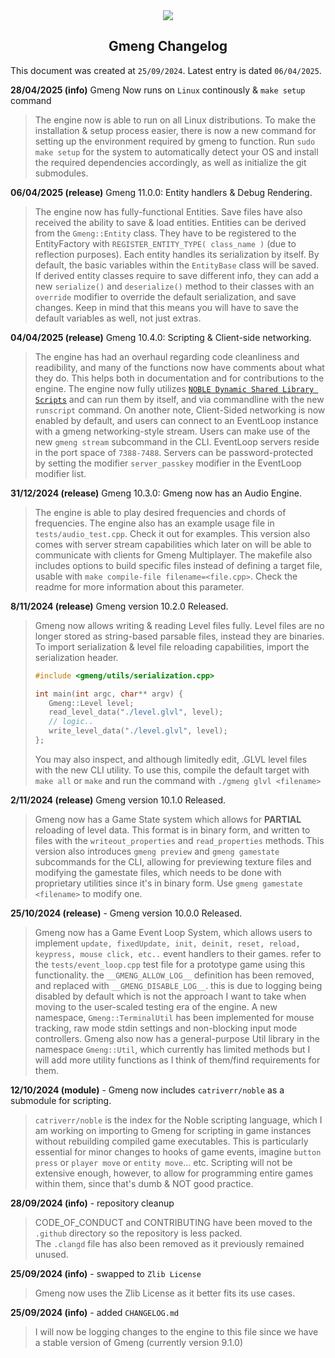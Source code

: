 <div align="center">
    <img src="https://allahcorp.com/static/assets/gmeng-more-hd.png##" style="max-width: 900px;">
    <h2>Gmeng Changelog</h2>
</div>

This document was created at `25/09/2024`.
Latest entry is dated `06/04/2025`.


**28/04/2025 (info)** Gmeng Now runs on `Linux` continously & `make setup` command
> The engine now is able to run on all Linux distributions. To make the
> installation & setup process easier, there is now a new command for setting
> up the environment required by gmeng to function. Run `sudo make setup`
> for the system to automatically detect your OS and install the required
> dependencies accordingly, as well as initialize the git submodules.


**06/04/2025 (release)** Gmeng 11.0.0: Entity handlers & Debug Rendering.
> The engine now has fully-functional Entities. Save files have also
> received the ability to save & load entities. Entities can be
> derived from the `Gmeng::Entity` class. They have to be registered
> to the EntityFactory with `REGISTER_ENTITY_TYPE( class_name )` (due to reflection purposes).
> Each entity handles its serialization by itself. By default, the basic variables within the
> `EntityBase` class will be saved. If derived entity classes require to save different info,
> they can add a new `serialize()` and `deserialize()` method to their classes with an `override` modifier
> to override the default serialization, and save changes. Keep in mind that this means you will have
> to save the default variables as well, not just extras.


**04/04/2025 (release)** Gmeng 10.4.0: Scripting & Client-side networking.
> The engine has had an overhaul regarding code cleanliness and readibility,
> and many of the functions now have comments about what they do.
> This helps both in documentation and for contributions to the engine.
> The engine now fully utilizes [`NOBLE Dynamic Shared Library Scripts`](https://github.com/catriverr/noble) and can run them
> by itself, and via commandline with the new `runscript` command.
> On another note, Client-Sided networking is now enabled by default, and users can
> connect to an EventLoop instance with a gmeng networking-style stream.
> Users can make use of the new `gmeng stream` subcommand in the CLI. EventLoop servers
> reside in the port space of `7388-7488`. Servers can be password-protected by setting the
> modifier `server_passkey` modifier in the EventLoop modifier list.



**31/12/2024 (release)** Gmeng 10.3.0: Gmeng now has an Audio Engine.
> The engine is able to play desired frequencies and chords of frequencies.
> The engine also has an example usage file in `tests/audio_test.cpp`. Check it out for examples.
> This version also comes with server stream capabilities which later on will be able to communicate with clients
> for Gmeng Multiplayer. The makefile also includes options to build specific files instead of defining a target file, usable with `make compile-file filename=<file.cpp>`.
> Check the readme for more information about this parameter.


**8/11/2024 (release)** Gmeng version 10.2.0 Released.
> Gmeng now allows writing & reading Level files fully.
> Level files are no longer stored as string-based parsable files, instead they are
> binaries. To import serialization & level file reloading capabilities, import the serialization header.
> ```c
> #include <gmeng/utils/serialization.cpp>
>
> int main(int argc, char** argv) {
>    Gmeng::Level level;
>    read_level_data("./level.glvl", level);
>    // logic..
>    write_level_data("./level.glvl", level);
> };
> ````
> You may also inspect, and although limitedly edit, .GLVL level files with the new CLI utility.
> To use this, compile the default target with `make all` or `make` and run the command with `./gmeng glvl <filename>`

**2/11/2024 (release)** Gmeng version 10.1.0 Released.
> Gmeng now has a Game State system which allows for **PARTIAL** reloading of level data.
> This format is in binary form, and written to files with the `writeout_properties` and `read_properties` methods.
> This version also introduces `gmeng preview` and `gmeng gamestate` subcommands for the CLI, allowing for previewing texture files and modifying
> the gamestate files, which needs to be done with proprietary utilities since it's in binary form. Use `gmeng gamestate <filename>` to modify one.

**25/10/2024 (release)** - Gmeng version 10.0.0 Released.
> Gmeng now has a Game Event Loop System, which allows users to implement `update, fixedUpdate, init, deinit, reset, reload, keypress, mouse click, etc..` event handlers
> to their games. refer to the `tests/event_loop.cpp` test file for a prototype game using this functionality.
> the `__GMENG_ALLOW_LOG__` definition has been removed, and replaced with `__GMENG_DISABLE_LOG__`. this is due to logging being disabled
> by default which is not the approach I want to take when moving to the user-scaled testing era of the engine.
> A new namespace, `Gmeng::TerminalUtil` has been implemented for mouse tracking, raw mode stdin settings and non-blocking input mode controllers.
> Gmeng also now has a general-purpose Util library in the namespace `Gmeng::Util`, which currently has limited methods but I will add more utility functions as I think of them/find requirements for them.

**12/10/2024 (module)** - Gmeng now includes `catriverr/noble` as a submodule for scripting.
> `catriverr/noble` is the index for the Noble scripting language, which I am working on importing to Gmeng for
> scripting in game instances without rebuilding compiled game executables. This is particularly essential
> for minor changes to hooks of game events, imagine `button press` or `player move` or `entity move`... etc.
> Scripting will not be extensive enough, however, to allow for programming entire games within them, since that's dumb & NOT good practice.

**28/09/2024 (info)** - repository cleanup
> CODE_OF_CONDUCT and CONTRIBUTING have been moved to the `.github` directory
> so the repository is less packed.<br> The `.clangd` file has also been removed as it previously remained unused.

**25/09/2024 (info)** - swapped to `Zlib License`
> Gmeng now uses the Zlib License as it better fits its use cases.

**25/09/2024 (info)** - added `CHANGELOG.md`
> I will now be logging changes to the engine to this file since we have a stable version of Gmeng (currently version 9.1.0)
